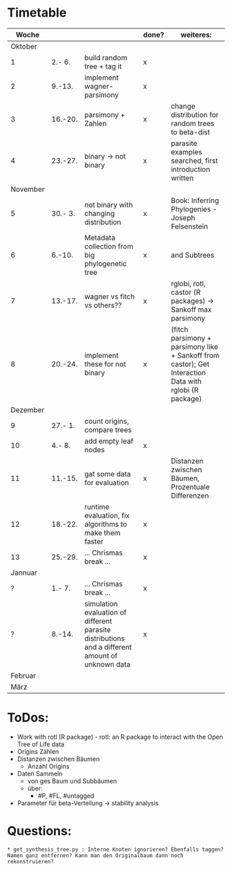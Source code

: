# Timetable

|Woche|       |                             |done?|weiteres:
|-----|-------|-----------------------------|-----|---------
|Oktober
|1    | 2.- 6.|build random tree + tag it   | x | 
|2    | 9.-13.|implement wagner-parsimony   | x |
|3    |16.-20.|parsimony + Zahlen           | x | change distribution for random trees to beta-dist
|4    |23.-27.|binary -> not binary         | x | parasite examples searched, first introduction written
|November
|5    |30.- 3.|not binary with changing distribution| x | Book: Inferring Phylogenies - Joseph Felsenstein
|6    | 6.-10.|Metadata collection from big phylogenetic tree | x | and Subtrees
|7    |13.-17.|wagner vs fitch vs others??  | x | rglobi, rotl, castor (R packages) -> Sankoff max parsimony
|8    |20.-24.|implement these for not binary| x | (fitch parsimony + parsimony like + Sankoff from castor); Get Interaction Data with rglobi (R package)
|Dezember
|9    |27.- 1.|count origins, compare trees|   |
|10   | 4.- 8.|add empty leaf nodes | x |
|11   |11.-15.|gat some data for evaluation| x | Distanzen zwischen Bäumen, Prozentuale Differenzen
|12   |18.-22.|runtime evaluation, fix algorithms to make them faster | x | 
|13   |25.-29.| ... Chrismas break ... | x |
|Jannuar
|?    | 1.- 7.| ... Chrismas break ... | x |
|?    | 8.-14.|simulation evaluation of different parasite distributions and a different amount of unknown data | x |
|Februar
|März

# ToDos:
* Work with rotl (R package) - rotl: an R package to interact with the Open Tree of Life data
* Origins Zählen
* Distanzen zwischen Bäumen
    * Anzahl Origins
* Daten Sammeln
    * von ges Baum und Subbäumen
    * über:
        * #P, #FL, #untagged
* Parameter für beta-Verteilung -> stability analysis

# Questions:
    * get_synthesis_tree.py : Interne Knoten ignorieren? Ebenfalls taggen? Namen ganz entfernen? Kann man den Originalbaum dann noch rekonstruieren?